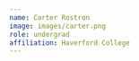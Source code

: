 ```yaml
---
name: Carter Rostron
image: images/carter.png
role: undergrad
affiliation: Haverford College
---
```



